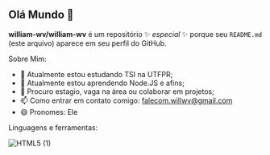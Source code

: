 ## Olá Mundo 👋


**william-wv/william-wv** é um repositório ✨ _especial_ ✨ porque seu `README.md` (este arquivo) aparece em seu perfil do GitHub.

Sobre Mim:

- 🔭 Atualmente estou estudando TSI na UTFPR;
- 🌱 Atualmente estou aprendendo Node.JS e afins;
- 👯 Procuro estagio, vaga na área ou colaborar em projetos;
- 📫 Como entrar em contato comigo: falecom.willwv@gmail.com
- 😄 Pronomes: Ele

Linguagens e ferramentas:
  

  ![HTML5 (1)](https://github.com/user-attachments/assets/0ac0173f-2617-48c0-9451-03256252e25f)
